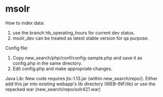 msolr
=====
How to index data:

1. use the branch hb_operating_hours for current dev status.
2. msolr_dev can be treated as latest stable version for qa purpose.

Config file:

1. Copy new_search/php/conf/config-sample.php and save it as config.php in the same directory.
2. Edit config.php and make appropriate changes.

Java Lib:
New code requires jts-1.13.jar (within new_search/repo/). Either add this jar into existing webapp's lib directory (WEB-INF/lib) or use the repacked war (new_search/repo/solr421.war)
